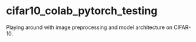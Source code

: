 # cifar10_colab_pytorch_testing

Playing around with image preprocessing and model architecture on CIFAR-10.
